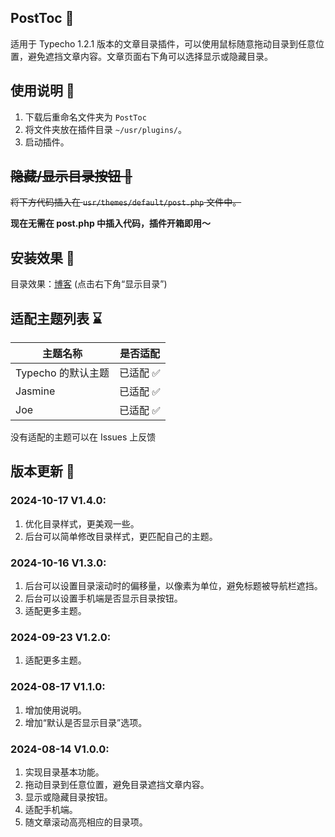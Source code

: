 ## PostToc :page_with_curl:

适用于 Typecho 1.2.1 版本的文章目录插件，可以使用鼠标随意拖动目录到任意位置，避免遮挡文章内容。文章页面右下角可以选择显示或隐藏目录。

## 使用说明 :mag_right:

1. 下载后重命名文件夹为 `PostToc`
2. 将文件夹放在插件目录 `~/usr/plugins/`。
3. 启动插件。

## ~~隐藏/显示目录按钮 :wrench:~~

~~将下方代码插入在 `usr/themes/default/post.php` 文件中。~~

**现在无需在 post.php 中插入代码，插件开箱即用～**

## 安装效果 :tada:

目录效果：[博客](https://www.wujiayi.vip/index.php/archives/210/)
(点击右下角“显示目录”)

## 适配主题列表 :hourglass:

|主题名称 | 是否适配|
| --- | --- |
|Typecho 的默认主题|已适配 :white_check_mark:|
|Jasmine|已适配 :white_check_mark:|
|Joe|已适配 :white_check_mark:|

没有适配的主题可以在 Issues 上反馈

## 版本更新 :floppy_disk:

### 2024-10-17 V1.4.0: 
1. 优化目录样式，更美观一些。
2. 后台可以简单修改目录样式，更匹配自己的主题。
   
### 2024-10-16 V1.3.0: 
1. 后台可以设置目录滚动时的偏移量，以像素为单位，避免标题被导航栏遮挡。
2. 后台可以设置手机端是否显示目录按钮。
3. 适配更多主题。
   
### 2024-09-23 V1.2.0: 
1. 适配更多主题。

### 2024-08-17 V1.1.0: 
1. 增加使用说明。
2. 增加“默认是否显示目录”选项。

### 2024-08-14 V1.0.0: 
1. 实现目录基本功能。
2. 拖动目录到任意位置，避免目录遮挡文章内容。
3. 显示或隐藏目录按钮。
4. 适配手机端。
5. 随文章滚动高亮相应的目录项。

